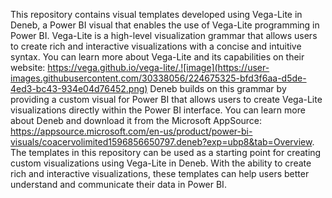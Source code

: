 This repository contains visual templates developed using Vega-Lite in Deneb, a Power BI visual that enables the use of Vega-Lite programming in Power BI. Vega-Lite is a high-level visualization grammar that allows users to create rich and interactive visualizations with a concise and intuitive syntax. You can learn more about Vega-Lite and its capabilities on their website: https://vega.github.io/vega-lite/.![image](https://user-images.githubusercontent.com/30338056/224675325-bfd3f6aa-d5de-4ed3-bc43-934e04d76452.png)
 Deneb builds on this grammar by providing a custom visual for Power BI that allows users to create Vega-Lite visualizations directly within the Power BI interface. You can learn more about Deneb and download it from the Microsoft AppSource: https://appsource.microsoft.com/en-us/product/power-bi-visuals/coacervolimited1596856650797.deneb?exp=ubp8&tab=Overview. The templates in this repository can be used as a starting point for creating custom visualizations using Vega-Lite in Deneb. With the ability to create rich and interactive visualizations, these templates can help users better understand and communicate their data in Power BI.
